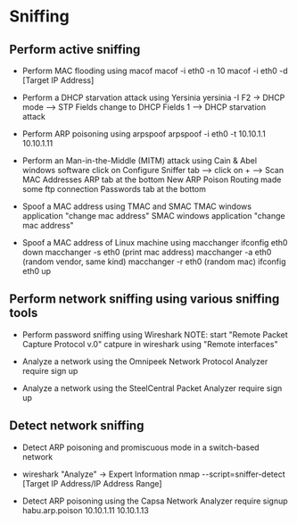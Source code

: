 # Sniffing

## Perform active sniffing

- Perform MAC flooding using macof
macof -i eth0 -n 10
macof -i eth0 -d [Target IP Address]

- Perform a DHCP starvation attack using Yersinia
yersinia -I
F2 -> DHCP mode --> STP Fields change to DHCP Fields
1 --> DHCP starvation attack

- Perform ARP poisoning using arpspoof
arpspoof -i eth0 -t 10.10.1.1 10.10.1.11

- Perform an Man-in-the-Middle (MITM) attack using Cain & Abel
windows software
click on Configure
Sniffer tab --> click on + --> Scan MAC Addresses
ARP tab at the bottom
New ARP Poison Routing
made some ftp connection
Passwords tab at the bottom

- Spoof a MAC address using TMAC and SMAC
TMAC windows application "change mac address"
SMAC windows application "change mac address"

- Spoof a MAC address of Linux machine using macchanger
ifconfig eth0 down
macchanger -s eth0 (print mac address)
macchanger -a eth0 (random vendor, same kind)
macchanger -r eth0 (random mac)
ifconfig eth0 up

## Perform network sniffing using various sniffing tools

- Perform password sniffing using Wireshark
NOTE: start "Remote Packet Capture Protocol v.0"
catpure in wireshark using "Remote interfaces"

- Analyze a network using the Omnipeek Network Protocol Analyzer
require sign up

- Analyze a network using the SteelCentral Packet Analyzer
require sign up

## Detect network sniffing

- Detect ARP poisoning and promiscuous mode in a switch-based network
- wireshark "Analyze" -> Expert Information
nmap --script=sniffer-detect [Target IP Address/IP Address Range]

- Detect ARP poisoning using the Capsa Network Analyzer
require signup
habu.arp.poison 10.10.1.11 10.10.1.13